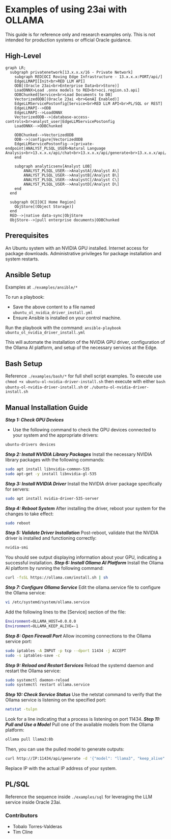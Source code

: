 # Examples of using 23ai with OLLAMA
This guide is for reference only and research examples only. This is not intended for production systems or official Oracle guidance.

## High-Level
```mermaid
graph LR;
  subgraph privatenetwork[13.x.x.x/16 - Private Network]
    subgraph RED[OCI Roving Edge Infrastructure - 13.x.x.x:PORT/api/]
    EdgeLLMAPI[Init<br>RED LLM API]
    ODB[(Oracle 23ai<br>Enterprise Data<br>Store)]
    LoadONNX>Load .onnx models to RED<br>oci.region.s3.api]
    ODBChunked[Service<br>Load Documents to DB]
    VectorizedODB[(Oracle 23ai <br>GenAI Enabled)]
    EdgeLLMServicePostonfig[Service<br>RED LLM API<br>PL/SQL or REST]
    EdgeLLMAPI-->ODB
    EdgeLLMAPI-->LoadONNX
    VectorizedODB-->|database-access-controls<br>analyst_user|EdgeLLMServicePostonfig
    LoadONNX-->ODBChunked
   
    ODBChunked-->VectorizedODB
    ODB-->|configure|VectorizedODB
    EdgeLLMServicePostonfig-->|private-endpoint|ANALYST_PLSQL_USER>Natural Language Analysis<br>13.x.x.x/api/chat<br>13.x.x.x/api/generate<br>13.x.x.x/api/embed]
    end

    subgraph analyticsenv[Analyst LOB]
        ANALYST_PLSQL_USER-->AnalystA[/Analyst A\]
        ANALYST_PLSQL_USER-->AnalystB[/Analyst B\]
        ANALYST_PLSQL_USER-->AnalystC[/Analyst C\]
        ANALYST_PLSQL_USER-->AnalystD[/Analyst D\]
    end
  end

  subgraph OCI[OCI Home Region]
    ObjStore[(Object Storage)]
  end
  RED-->|native data-sync|ObjStore
  ObjStore-->|pull enterprise documents|ODBChunked
```

## Prerequisites

An Ubuntu system with an NVIDIA GPU installed.
Internet access for package downloads.
Administrative privileges for package installation and system restarts.

## Ansible Setup
Examples at `./examples/ansible/*`

To run a playbook:
- Save the above content to a file named `ubuntu_ol_nvidia_driver_install.yml`
- Ensure Ansible is installed on your control machine.

Run the playbook with the command: `ansible-playbook ubuntu_ol_nvidia_driver_install.yml`

This will automate the installation of the NVIDIA GPU driver, configuration of the Ollama AI platform, and setup of the necessary services at the Edge.

## Bash Setup
Reference `./examples/bash/*` for full shell script examples. To execute use `chmod +x ubuntu-ol-nvidia-driver-install.sh` then execute with either `bash ubuntu-ol-nvidia-driver-install.sh` or `./ubuntu-ol-nvidia-driver-install.sh`

## Manual Installation Guide
***Step 1: Check GPU Devices***
- Use the following command to check the GPU devices connected to your system and the appropriate drivers:
```bash
ubuntu-drivers devices
```
***Step 2: Install NVIDIA Library Packages***
Install the necessary NVIDIA library packages with the following commands:
```bash
sudo apt install libnvidia-common-535
sudo apt-get -y install libnvidia-gl-535
```
***Step 3: Install NVIDIA Driver***
Install the NVIDIA driver package specifically for servers:
```bash
sudo apt install nvidia-driver-535-server
```
***Step 4: Reboot System***
After installing the driver, reboot your system for the changes to take effect:
```bash
sudo reboot
```
***Step 5: Validate Driver Installation***
Post-reboot, validate that the NVIDIA driver is installed and functioning correctly:
```bash
nvidia-smi
```
You should see output displaying information about your GPU, indicating a successful installation.
***Step 6: Install Ollama AI Platform***
Install the Ollama AI platform by running the following command:
```bash
curl -fsSL https://ollama.com/install.sh | sh
```
***Step 7: Configure Ollama Service***
Edit the ollama.service file to configure the Ollama service:
```bash
vi /etc/systemd/system/ollama.service
```
Add the following lines to the [Service] section of the file:
```bash
Environment=OLLAMA_HOST=0.0.0.0
Environment=OLLAMA_KEEP_ALIVE=-1
```
***Step 8: Open Firewall Port***
Allow incoming connections to the Ollama service port:
```bash
sudo iptables -A INPUT -p tcp --dport 11434 -j ACCEPT
sudo -s iptables-save -c
```
***Step 9: Reload and Restart Services***
Reload the systemd daemon and restart the Ollama service:
```bash
sudo systemctl daemon-reload
sudo systemctl restart ollama.service
```
***Step 10: Check Service Status***
Use the netstat command to verify that the Ollama service is listening on the specified port:
```bash
netstat -tulpn
```
Look for a line indicating that a process is listening on port 11434.
***Step 11: Pull and Use a Model***
Pull one of the available models from the Ollama platform:
```bash
ollama pull llama3:8b
```
Then, you can use the pulled model to generate outputs:
```bash
curl http://IP:11434/api/generate -d '{"model": "llama3", "keep_alive": -1}'
```
Replace IP with the actual IP address of your system.

## PL/SQL
Reference the sequence inside `./examples/sql` for leveraging the LLM service inside Oracle 23ai.


### Contributors
- Tobalo Torres-Valderas
- Tim Cline